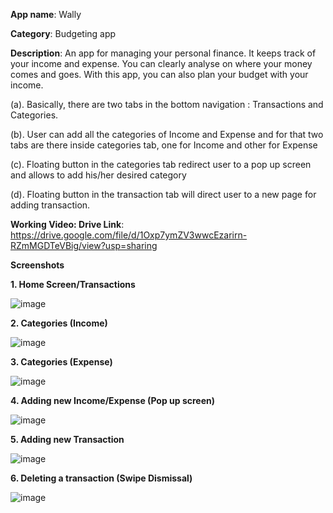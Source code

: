 **App name**: Wally

**Category**: Budgeting app

**Description**:  An app for managing your personal finance. It keeps track of your income and expense. You can clearly analyse on where your money comes and goes. With this app, you can also plan your budget with your income.

(a). Basically, there are two tabs in the bottom navigation : Transactions and Categories.

(b). User can add all the categories of Income and Expense and for that two tabs are there inside categories tab, one for Income and other for Expense

(c). Floating button in the categories tab redirect user to a pop up screen and allows to add his/her desired category

(d). Floating button in the transaction tab will direct user to a new page for adding transaction.

**Working Video: Drive Link**: https://drive.google.com/file/d/1Oxp7ymZV3wwcEzarirn-RZmMGDTeVBig/view?usp=sharing

**Screenshots**

**1. Home Screen/Transactions**

![image](https://user-images.githubusercontent.com/72083631/168667647-f6d0c10d-9330-424f-9b20-ef205d24b424.png)

**2. Categories (Income)**

![image](https://user-images.githubusercontent.com/72083631/168668540-546f2e8b-065b-46cb-8e1a-75716930525f.png)

**3. Categories (Expense)**

![image](https://user-images.githubusercontent.com/72083631/168668612-50254761-dbe2-4eaa-97c3-388b40b432e9.png)

**4. Adding new Income/Expense (Pop up screen)**

![image](https://user-images.githubusercontent.com/72083631/168668904-d1bd7c0d-10d3-4699-869e-89825c21986c.png)

**5. Adding new Transaction**

![image](https://user-images.githubusercontent.com/72083631/168669780-a11a66dd-a9d9-470a-b2a6-9947b05aaa23.png)


**6. Deleting a transaction (Swipe Dismissal)**

![image](https://user-images.githubusercontent.com/72083631/168669854-e6810878-fc93-41ea-bb4c-3b380ba3791e.png)
